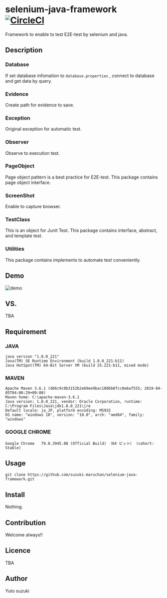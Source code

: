 selenium-java-framework　[![CircleCI](https://circleci.com/gh/suzuki-maruchan/selenium-java-framework/tree/master.svg?style=svg&circle-token=0d02ec8332f0b2a1f002d0d8471cf8163783cfb2)](https://circleci.com/gh/suzuki-maruchan/selenium-java-framework/tree/master)
====
Framework to enable to test E2E-test by selenium and java.

## Description
### Database
If set database infomation to `database.properties` , connect to database and get data by query.

### Evidence
Create path for evidence to save.

### Exception
Original exception for automatic test.

### Observer
Observe to execution test.

### PageObject
Page object pattern is a best practice for E2E-test. This package contains page object interface.

### ScreenShot
Enable to capture browser.

### TestClass
This is an object for Junit Test. This package contains interface, abstract, and template test.

### Utilities
This package contains implements to automate test conveniently.

## Demo
![demo](https://user-images.githubusercontent.com/34160750/72681797-7bbe4400-3b0a-11ea-9037-c3d30395e254.gif)

## VS.
TBA

## Requirement
### JAVA
~~~
java version "1.8.0_221"
Java(TM) SE Runtime Environment (build 1.8.0_221-b11)
Java HotSpot(TM) 64-Bit Server VM (build 25.221-b11, mixed mode)
~~~

### MAVEN
~~~
Apache Maven 3.6.1 (d66c9c0b3152b2e69ee9bac180bb8fcc8e6af555; 2019-04-05T04:00:29+09:00)
Maven home: C:\apache-maven-3.6.1
Java version: 1.8.0_221, vendor: Oracle Corporation, runtime: C:\Program Files\Java\jdk1.8.0_221\jre
Default locale: ja_JP, platform encoding: MS932
OS name: "windows 10", version: "10.0", arch: "amd64", family: "windows"
~~~

### GOOGLE CHROME
~~~
Google Chrome   79.0.3945.88 (Official Build) （64 ビット） (cohort: Stable)
~~~

## Usage
~~~
git clone https://github.com/suzuki-maruchan/selenium-java-framework.git
~~~

## Install
Nothing.

## Contribution
Welcome always!!

## Licence
TBA

## Author
Yuto suzuki

